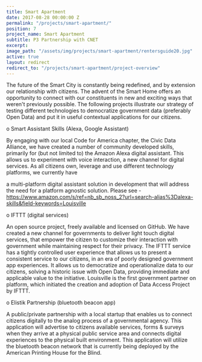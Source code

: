 ```yaml
---
title: Smart Apartment
date: 2017-08-28 00:00:00 Z
permalink: "/projects/smart-apartment/"
position: 7
project_name: Smart Apartment
subtitle: P3 Partnership with CNET
excerpt:
image_path: "/assets/img/projects/smart-apartment/rentersguide20.jpg"
active: true
layout: redirect
redirect_to: "/projects/smart-apartment/project-overview"
---
```



The future of the Smart City is constantly being redefined, and by extension our relationship with citizens. The advent of the Smart Home offers an opportunity to connect with our constituents in new and exciting ways that weren't previously possible. The following projects illustrate our strategy of testing different technologies to democratize government data (preferably Open Data) and put it in useful contextual applications for our citizens.

o Smart Assistant Skills (Alexa, Google Assistant)

By engaging with our local Code for America chapter, the Civic Data Alliance, we have created a number of community developed skills, primarily for (but not limited to) the Amazon Alexa digital assistant. This allows us to experiment with voice interaction, a new channel for digital services. As all citizens own, leverage and use different technology platforms, we currently have

a multi-platform digital assistant solution in development that will address the need for a platform agnostic solution. Please see - https://www.amazon.com/s/ref=nb_sb_noss_2?url=search-alias%3Dalexa-skills&field-keywords=Louisville

o IFTTT (digital services)

An open source project, freely available and licensed on GitHub. We have created a new channel for governments to deliver light touch digital services, that empower the citizen to customize their interaction with government while maintaining respect for their privacy. The IFTTT service has a tightly controlled user experience that allows us to present a consistent service to our citizens, in an era of poorly designed government app experiences. It allows us to democratize and operationalize data to our citizens, solving a historic issue with Open Data, providing immediate and applicable value to the initiative. Louisville is the first government partner on platform, which initiated the creation and adoption of Data Access Project by IFTTT.

o Elistik Partnership (bluetooth beacon app)

A public/private partnership with a local startup that enables us to connect citizens digitally to the analog process of a governmental agency. This application will advertise to citizens available services, forms & surveys when they arrive at a physical public service area and connects digital experiences to the physical built environment. This application will utilize the bluetooth beacon network that is currently being deployed by the American Printing House for the Blind.
